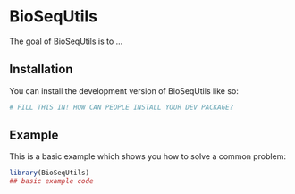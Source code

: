 
# BioSeqUtils

<!-- badges: start -->
<!-- badges: end -->

The goal of BioSeqUtils is to ...

## Installation

You can install the development version of BioSeqUtils like so:

``` r
# FILL THIS IN! HOW CAN PEOPLE INSTALL YOUR DEV PACKAGE?
```

## Example

This is a basic example which shows you how to solve a common problem:

``` r
library(BioSeqUtils)
## basic example code
```

